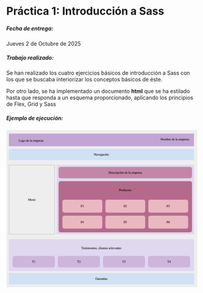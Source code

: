 # Práctica 1: Introducción a Sass

##### Fecha de entrega:
Jueves 2 de Octubre de 2025

##### Trabajo realizado:
Se han realizado los cuatro ejercicios básicos de introducción a Sass con los que se buscaba interiorizar los conceptos básicos de éste.

Por otro lado, se ha implementado un documento **html** que se ha estilado hasta que responda a un esquema proporcionado, aplicando los principios de Flex, Grid y Sass

##### Ejemplo de ejecución:

![Captura de pantalla](Mockup.png)